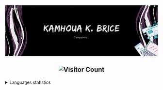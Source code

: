 ![Cover](https://github.com/bricekk/bricekk/blob/main/banner.gif)

<!--
**bricekk/bricekk** is a ✨ _special_ ✨ repository because its `README.md` (this file) appears on your GitHub profile.

Here are some ideas to get you started:

- 🔭 I’m currently working on ...
- 🌱 I’m currently learning ...
- 👯 I’m looking to collaborate on ...
- 🤔 I’m looking for help with ...
- 💬 Ask me about ...
- 📫 How to reach me: ...
- 😄 Pronouns: ...
- ⚡ Fun fact: ...
-->
  

## <p align="center">![Visitor Count](https://profile-counter.glitch.me/bricekk/count.svg)</p>

<details>
    <summary>Languages statistics</summary>
      <p align="center">
        <img src="https://wakatime.com/share/@92d8a302-ee4d-4020-88e7-88afcd621a9d/6c0c8244-4e63-4d47-93e0-99bb31879e4b.svg" height="400">
      </p>
</details>
